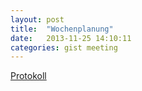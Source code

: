 ```yaml
---
layout: post
title:  "Wochenplanung"
date:   2013-11-25 14:10:11
categories: gist meeting
---
```


<a href="https://gist.github.com/dantz/ea21b9664c1513609940">Protokoll</a>